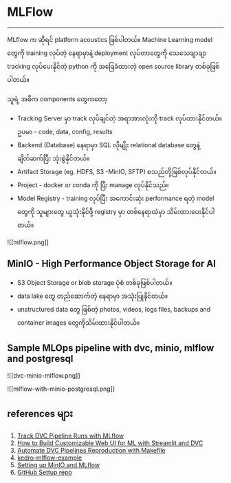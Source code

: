 # MLFlow
---------
MLflow က ဆိုရင် platform acoustics ဖြစ်ပါတယ်။ Machine Learning model တွေကို training လုပ်တဲ့ နေရာမှာနဲ့ deployment လုပ်တာတွေကို သေသေချာချာ tracking လုပ်ပေးနိုင်တဲ့ python ကို အခြေခံထားတဲ့ open source library တစ်ခုဖြစ်ပါတယ်။

သူရဲ့ အဓိက components တွေကတော့
 - Tracking Server မှာ track လုပ်ချင်တဲ့ အရာအားလုံးကို track လုပ်ထားနိုင်တယ်။ ဥပမာ - code, data, config, results
 - Backend (Database) နေရာမှာ SQL လိုမျိုး relational database တွေနဲ့ ချိတ်ဆက်ပြီး သုံးစွဲနိုင်တယ်။
 - Artifact Storage (eg. HDFS, S3 -MinIO, SFTP) စသည်တို့ဖြစ်လုပ်နိုင်တယ်။
 - Project - docker or conda ကို ပြီး manage လုပ်နိုင်သည်။
 - Model Registry - training လုပ်ပြီး အကောင်းဆုံး performance ရတဲ့ model တွေကို သူများတွေ ယူသုံးနိုင်ဖို့ registry မှာ တစ်နေရာထဲမှာ သိမ်းထားပေးနိုင်ပါတယ်။

![[mlflow.png]]

MinIO - High Performance Object Storage for AI
-----
- S3 Object Storage or blob  storage ပုံစံ တစ်ခုဖြစ်ပါတယ်။
- data lake တွေ တည်ဆောက်တဲ့ နေရာမှာ အသုံးပြုနိုင်တယ်။
- unstructured data တွေ ဖြစ်တဲ့ photos, videos, logs files, backups and container images တွေကိုသိမ်းထားနိုင်ပါတယ်။

Sample MLOps pipeline with dvc, minio, mlflow and postgresql
----


![[dvc-minio-mlflow.png]]


![[mlflow-with-minio-postgresql.png]]


references များ 
-----

1. [Track DVC Pipeline Runs with MLflow](https://www.sicara.fr/blog-technique/dvc-pipeline-runs-mlflow)
2. [How to Build Customizable Web UI for ML with Streamlit and DVC](https://www.sicara.fr/blog-technique/dvc-streamlit-webui-ml)
3. [Automate DVC Pipelines Reproduction with Makefile](https://www.sicara.fr/blog-technique/automate-dvc-pipelines-reproduction-with-makefile)
4. [kedro-mlflow-example](https://github.com/tgoldenberg/kedro-mlflow-example)
5. [Setting up MinIO and MLflow](https://blog.min.io/setting-up-a-development-machine-with-mlflow-and-minio/)
6. [GitHub Settup repo](https://github.com/alexsnow348/mlflow-dvc-postgres-minio)

